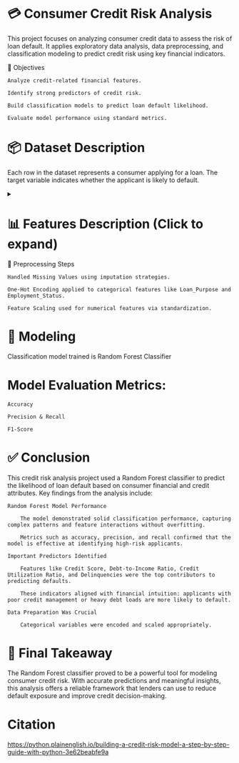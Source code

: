 # 💳 Consumer Credit Risk Analysis

This project focuses on analyzing consumer credit data to assess the risk of loan default. It applies exploratory data analysis, data preprocessing, and classification modeling to predict credit risk using key financial indicators.

🧠 Objectives

    Analyze credit-related financial features.

    Identify strong predictors of credit risk.

    Build classification models to predict loan default likelihood.

    Evaluate model performance using standard metrics.

# 📦 Dataset Description

Each row in the dataset represents a consumer applying for a loan. The target variable indicates whether the applicant is likely to default.
<details> <summary><strong>
    
# 📊 Features Description (Click to expand)</strong></summary>

| Column Name                        | Description                                                              |
|-----------------------------------|--------------------------------------------------------------------------|
| `Customer_ID`                     | Unique customer identifier (dropped from modeling).                      |
| `Credit_Score`                    | Creditworthiness score (300–850 scale).                                  |
| `Income`                          | Annual income of the applicant (USD).                                    |
| `DTI_Ratios`                      | Ratio of debt payments to income.                                        |
| `Employment`                      | Employment condition (Employed, Unemployed, etc.).                       |
| `Purpose`                         | Reason for the loan (Auto, Education, Business, etc.).                   |
| `Credit_History`                  | Numeric score (1–20) indicating the strength or length of credit history |
| `Open_Accounts`                   | Number of active credit accounts.                                        |
| `Utilization`                     | Ratio of credit used to total available credit.                          |
| `Delinquencies`                   | Count of missed payments.                                                |
| ' Bankruptcy'                     | whether a borrower has ever filed for bankruptcy (1) or not (0)          |
| `Housing`                         | Rental or ownership status.                                              |
| `Default`                         | Target variable — whether the applicant defaulted (1 = Yes, 0 = No).     |

</details>
🧹 Preprocessing Steps

    Handled Missing Values using imputation strategies.

    One-Hot Encoding applied to categorical features like Loan_Purpose and Employment_Status.

    Feature Scaling used for numerical features via standardization.

# 🤖 Modeling

Classification model trained is Random Forest Classifier

# Model Evaluation Metrics:

    Accuracy

    Precision & Recall

    F1-Score

# ✅ Conclusion

This credit risk analysis project used a Random Forest classifier to predict the likelihood of loan default based on consumer financial and credit attributes. Key findings from the analysis include:

    Random Forest Model Performance

        The model demonstrated solid classification performance, capturing complex patterns and feature interactions without overfitting.

        Metrics such as accuracy, precision, and recall confirmed that the model is effective at identifying high-risk applicants.

    Important Predictors Identified

        Features like Credit Score, Debt-to-Income Ratio, Credit Utilization Ratio, and Delinquencies were the top contributors to predicting defaults.

        These indicators aligned with financial intuition: applicants with poor credit management or heavy debt loads are more likely to default.

    Data Preparation Was Crucial

        Categorical variables were encoded and scaled appropriately.
# 📌 Final Takeaway

The Random Forest classifier proved to be a powerful tool for modeling consumer credit risk. With accurate predictions and meaningful insights, this analysis offers a reliable framework that lenders can use to reduce default exposure and improve credit decision-making.

# Citation

https://python.plainenglish.io/building-a-credit-risk-model-a-step-by-step-guide-with-python-3e62beabfe9a
